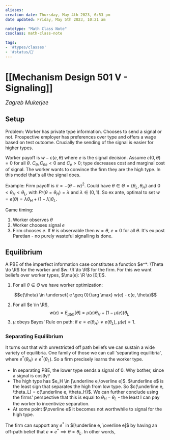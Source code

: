 ```yaml
---
aliases:
creation date: Thursday, May 4th 2023, 6:53 pm
date updated: Friday, May 5th 2023, 10:21 am

notetype: "Math Class Note"
cssclass: math-class-note

tags: 
- '#types/classes'
- '#status/🚧'
---
```


# [[Mechanism Design 501 V - Signaling]]
<span style = "font-size:120%"><i >Zagreb Mukerjee </i></span>


## Setup

Problem: Worker has private type information. Chooses to send a signal or not. Prospective employer has preferences over type and offers a wage based on test outcome. Crucially the sending of the signal is easier for higher types. 

Worker payoff is $w - c(e, \theta)$ where $e$ is the signal decision. Assume $c(0, \theta) = 0$ for all $\theta$. $C_\theta, C_{\theta e} < 0$ and $C_{e} > 0$; type decreases cost and marginal cost of signal.  The worker wants to convince the firm they are the high type. In this model that's all the signal does. 

Example: Firm payoff is $\pi = -(\theta - w)^2$. Could have $\theta \in \Theta = \{ \theta_L, \theta_H\}$ and $0 < \theta_H < \theta_L$, with $Pr(\theta= \theta_H) = \lambda$ and $\lambda \in (0,1)$. So ex ante, optimal to set $w = e(\theta) = \lambda \theta_H + (1- \lambda) \theta_L$. 

Game timing: 
1) Worker observes $\theta$
2) Worker chooses signal $e$ 
3) Firm chooses $e$. 
If $\theta$ is observable then $w = \theta$, $e = 0$ for all $\theta$. It's ex post Paretian - no purely wasteful signalling is done. 


## Equilibrium 
A PBE of the imperfect information case constitutes a function $e^*: \Theta \to \R$ for the worker and $w: \R \to \R$ for the firm. For this we want beliefs over worker types, $\mu(e): \R \to [0,1]$. 

1) For all $\theta \in \Theta$ we have worker optimization: 

$$e(\theta) \in \underset{ e \geq 0}{\arg \max} w(e) - c(e, \theta)$$

2) For all $e \in \R$, 
$$w(e) = E_{\mu(e)}[\theta] = \mu(e) \theta_H + (1- \mu(e)) \theta_L$$
3) $\mu$ obeys Bayes' Rule on path: if $e = e(\theta_H) \neq e(\theta_L)$, $\mu(e) = 1$. 

### Separating Equilibrium 
It turns out that with unrestricted off path beliefs we can sustain a wide variety of equilibria. One family of those we can call 'separating equilibria', where $e^*(\theta_H) \neq e^*(\theta_L)$. So a firm precisely learns the worker type. 
- In separating PBE, the lower type sends a signal of $0$. Why bother, since a signal is costly? 
- The high type has $e_H \in [\underline e,\overline e]$. $\underline e$ is the least sign that separates the high from low type. So $c(\underline e, \theta_L) = c(\underline e, \theta_H)$. We can further conclude using the firms' perspective that this is equal to $\theta_H - \theta_L$ - the least I can pay the worker to incentivize separation. 
- At some point $\overline e$ it becomes not worthwhile to signal  for the high type. 

The firm can support any $e^*$ in $[\underline e, \overline e]$ by having an off-path belief that $e \neq e^* \implies \theta = \theta_L$. In other words, 

